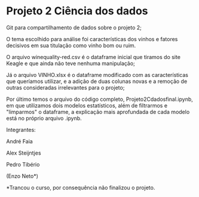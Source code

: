 # Projeto 2 Ciência dos dados
Git para compartilhamento de dados sobre o projeto 2;

O tema escolhido para análise foi características dos vinhos e fatores decisivos em sua titulação como vinho bom ou ruim.

O arquivo winequality-red.csv é o dataframe inicial que tiramos do site Keagle e que ainda não teve nenhuma manipulação;

Já o arquivo VINHO.xlsx é o dataframe modificado com as características que queríamos utilizar, e a adição de duas colunas novas e a remoção de outras consideradas irrelevantes para o projeto;

Por último temos o arquivo do código completo, Projeto2Cdadosfinal.ipynb, em que utilizamos dois modelos estatísticos, além de filtrarmos e "limparmos" o dataframe, a explicação mais aprofundada de cada modelo está no próprio arquivo .ipynb.

Integrantes:

André Faia

Alex Steijntjes

Pedro Tibério

(Enzo Neto*)

*Trancou o curso, por consequência não finalizou o projeto.

